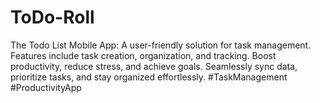 # ToDo-Roll
The Todo List Mobile App: A user-friendly solution for task management. Features include task creation, organization, and tracking. Boost productivity, reduce stress, and achieve goals. Seamlessly sync data, prioritize tasks, and stay organized effortlessly. #TaskManagement #ProductivityApp
